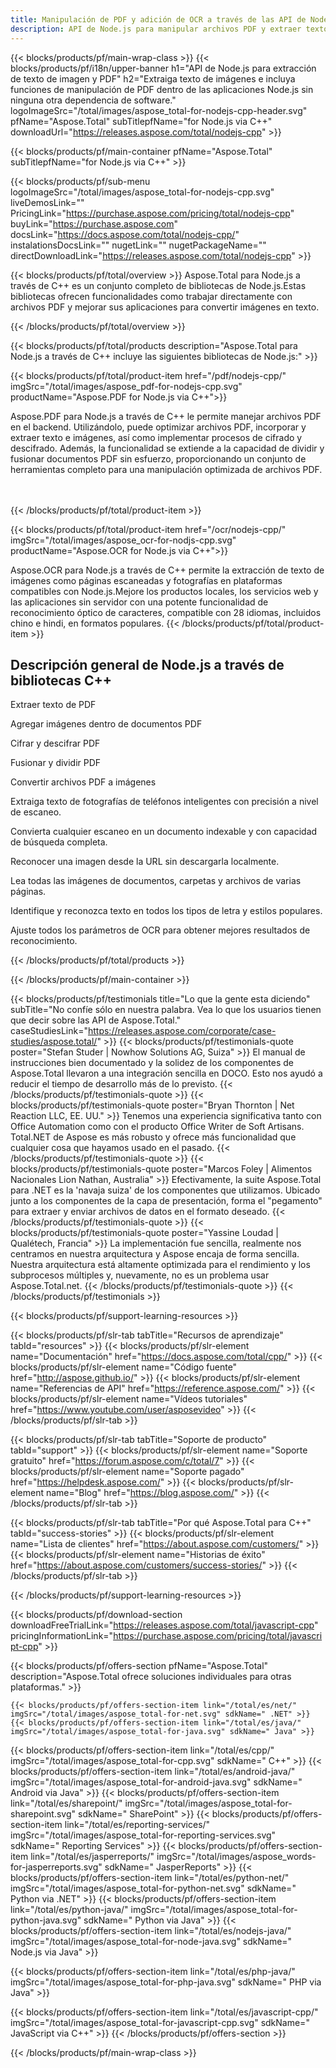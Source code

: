 ```yaml
---
title: Manipulación de PDF y adición de OCR a través de las API de Node.js
description: API de Node.js para manipular archivos PDF y extraer texto de imágenes a través de aplicaciones.
---
```


{{< blocks/products/pf/main-wrap-class >}}
{{< blocks/products/pf/i18n/upper-banner h1="API de Node.js para extracción de texto de imagen y PDF" h2="Extraiga texto de imágenes e incluya funciones de manipulación de PDF dentro de las aplicaciones Node.js sin ninguna otra dependencia de software." logoImageSrc="/total/images/aspose_total-for-nodejs-cpp-header.svg" pfName="Aspose.Total" subTitlepfName="for Node.js via C++" downloadUrl="https://releases.aspose.com/total/nodejs-cpp" >}}

{{< blocks/products/pf/main-container pfName="Aspose.Total" subTitlepfName="for Node.js via C++" >}}

{{< blocks/products/pf/sub-menu logoImageSrc="/total/images/aspose_total-for-nodejs-cpp.svg" liveDemosLink="" PricingLink="https://purchase.aspose.com/pricing/total/nodejs-cpp" buyLink="https://purchase.aspose.com" docsLink="https://docs.aspose.com/total/nodejs-cpp/" instalationsDocsLink="" nugetLink="" nugetPackageName="" directDownloadLink="https://releases.aspose.com/total/nodejs-cpp" >}}

{{< blocks/products/pf/total/overview >}}
Aspose.Total para Node.js a través de C++ es un conjunto completo de bibliotecas de Node.js.Estas bibliotecas ofrecen funcionalidades como trabajar directamente con archivos PDF y mejorar sus aplicaciones para convertir imágenes en texto.

{{< /blocks/products/pf/total/overview >}}

{{< blocks/products/pf/total/products description="Aspose.Total para Node.js a través de C++ incluye las siguientes bibliotecas de Node.js:" >}}


{{< blocks/products/pf/total/product-item href="/pdf/nodejs-cpp/" imgSrc="/total/images/aspose_pdf-for-nodejs-cpp.svg" productName="Aspose.PDF for Node.js via C++">}}

Aspose.PDF para Node.js a través de C++ le permite manejar archivos PDF en el backend. Utilizándolo, puede optimizar archivos PDF, incorporar y extraer texto e imágenes, así como implementar procesos de cifrado y descifrado. Además, la funcionalidad se extiende a la capacidad de dividir y fusionar documentos PDF sin esfuerzo, proporcionando un conjunto de herramientas completo para una manipulación optimizada de archivos PDF.

<br /><br />
{{< /blocks/products/pf/total/product-item >}}

{{< blocks/products/pf/total/product-item href="/ocr/nodejs-cpp/" imgSrc="/total/images/aspose_ocr-for-nodjs-cpp.svg" productName="Aspose.OCR for Node.js via C++">}}

Aspose.OCR para Node.js a través de C++ permite la extracción de texto de imágenes como páginas escaneadas y fotografías en plataformas compatibles con Node.js.Mejore los productos locales, los servicios web y las aplicaciones sin servidor con una potente funcionalidad de reconocimiento óptico de caracteres, compatible con 28 idiomas, incluidos chino e hindi, en formatos populares.
{{< /blocks/products/pf/total/product-item >}}


<!--<p></p>-->
<h2 class="pr-ft">
 <a class="anchor" id="features" name="features">
 </a>
 Descripción general de Node.js a través de bibliotecas C++
</h2>
   <p>
   </p>
<div class="col-lg-4">
 <em class="fa fa-file-excel-o ico-blue fa-2x col-lg-2">
 </em>
 <p class="col-lg-10">
  Extraer texto de PDF
 </p>
</div>
<div class="col-lg-4">
 <em class="fa fa-print ico-blue fa-2x col-lg-2">
 </em>
 <p class="col-lg-10">
  Agregar imágenes dentro de documentos PDF
 </p>
</div>
<div class="col-lg-4">
 <em class="fa fa-image ico-blue fa-2x col-lg-2">
 </em>
 <p class="col-lg-10">
  Cifrar y descifrar PDF
 </p>
</div>
<div class="col-lg-4">
 <em class="fa fa-file-text-o ico-blue fa-2x col-lg-2">
 </em>
 <p class="col-lg-10">
  Fusionar y dividir PDF
 </p>
</div>
<div class="col-lg-4">
 <em class="fa fa-file-image-o ico-blue fa-2x col-lg-2">
 </em>
 <p class="col-lg-10">
  Convertir archivos PDF a imágenes
 </p>
</div>
<div class="col-lg-4">
    <em class="fa fa-file-text-o ico-blue fa-2x col-lg-2">
    </em>
    <p class="col-lg-10">
     Extraiga texto de fotografías de teléfonos inteligentes con precisión a nivel de escaneo.
    </p>
   </div>
   <div class="col-lg-4">
    <em class="fa fa-image ico-blue fa-2x col-lg-2">
    </em>
    <p class="col-lg-10">
     Convierta cualquier escaneo en un documento indexable y con capacidad de búsqueda completa.
    </p>
   </div>
   <div class="col-lg-4">
    <em class="fa fa-globe ico-blue fa-2x col-lg-2">
    </em>
    <p class="col-lg-10">
     Reconocer una imagen desde la URL sin descargarla localmente.
    </p>
   </div>
   <div class="col-lg-4">
    <em class="fa fa-language ico-blue fa-2x col-lg-2">
    </em>
    <p class="col-lg-10">
     Lea todas las imágenes de documentos, carpetas y archivos de varias páginas.
    </p>
   </div>
   <div class="col-lg-4">
    <em class="fa fa-font ico-blue fa-2x col-lg-2">
    </em>
    <p class="col-lg-10">
     Identifique y reconozca texto en todos los tipos de letra y estilos populares.
    </p>
   </div>
   <div class="col-lg-4">
    <em class="fa fa-adjust ico-blue fa-2x col-lg-2">
    </em>
    <p class="col-lg-10">
     Ajuste todos los parámetros de OCR para obtener mejores resultados de reconocimiento.
    </p>
   </div>
  
   
<!--Feature-section Start-->
<!--Feature-section End-->

{{< /blocks/products/pf/total/products >}}

{{< /blocks/products/pf/main-container >}}

{{< blocks/products/pf/testimonials title="Lo que la gente esta diciendo" subTitle="No confíe sólo en nuestra palabra. Vea lo que los usuarios tienen que decir sobre las API de Aspose.Total." caseStudiesLink="https://releases.aspose.com/corporate/case-studies/aspose.total/" >}}
{{< blocks/products/pf/testimonials-quote poster="Stefan Studer | Nowhow Solutions AG, Suiza" >}}
El manual de instrucciones bien documentado y la solidez de los componentes de Aspose.Total llevaron a una integración sencilla en DOCO. Esto nos ayudó a reducir el tiempo de desarrollo más de lo previsto.
{{< /blocks/products/pf/testimonials-quote >}}
{{< blocks/products/pf/testimonials-quote poster="Bryan Thornton | Net Reaction LLC, EE. UU." >}}
Tenemos una experiencia significativa tanto con Office Automation como con el producto Office Writer de Soft Artisans. Total.NET de Aspose es más robusto y ofrece más funcionalidad que cualquier cosa que hayamos usado en el pasado.
{{< /blocks/products/pf/testimonials-quote >}}
{{< blocks/products/pf/testimonials-quote poster="Marcos Foley | Alimentos Nacionales Lion Nathan, Australia" >}}
Efectivamente, la suite Aspose.Total para .NET es la 'navaja suiza' de los componentes que utilizamos. Ubicado junto a los componentes de la capa de presentación, forma el "pegamento" para extraer y enviar archivos de datos en el formato deseado.
{{< /blocks/products/pf/testimonials-quote >}}
{{< blocks/products/pf/testimonials-quote poster="Yassine Loudad | Qualétech, Francia" >}}
La implementación fue sencilla, realmente nos centramos en nuestra arquitectura y Aspose encaja de forma sencilla. Nuestra arquitectura está altamente optimizada para el rendimiento y los subprocesos múltiples y, nuevamente, no es un problema usar Aspose.Total.net.
{{< /blocks/products/pf/testimonials-quote >}}
{{< /blocks/products/pf/testimonials >}}

{{< blocks/products/pf/support-learning-resources >}}

{{< blocks/products/pf/slr-tab tabTitle="Recursos de aprendizaje" tabId="resources" >}}
{{< blocks/products/pf/slr-element name="Documentación" href="https://docs.aspose.com/total/cpp/" >}} 
{{< blocks/products/pf/slr-element name="Código fuente" href="http://aspose.github.io/" >}} 
{{< blocks/products/pf/slr-element name="Referencias de API" href="https://reference.aspose.com/" >}} 
{{< blocks/products/pf/slr-element name="Vídeos tutoriales" href="https://www.youtube.com/user/asposevideo" >}} 
{{< /blocks/products/pf/slr-tab >}}

{{< blocks/products/pf/slr-tab tabTitle="Soporte de producto" tabId="support" >}}
{{< blocks/products/pf/slr-element name="Soporte gratuito" href="https://forum.aspose.com/c/total/7" >}} 
{{< blocks/products/pf/slr-element name="Soporte pagado" href="https://helpdesk.aspose.com/" >}} 
{{< blocks/products/pf/slr-element name="Blog" href="https://blog.aspose.com/" >}} 
{{< /blocks/products/pf/slr-tab >}}

{{< blocks/products/pf/slr-tab tabTitle="Por qué Aspose.Total para C++" tabId="success-stories" >}}
{{< blocks/products/pf/slr-element name="Lista de clientes" href="https://about.aspose.com/customers/" >}} 
{{< blocks/products/pf/slr-element name="Historias de éxito" href="https://about.aspose.com/customers/success-stories/" >}} 
{{< /blocks/products/pf/slr-tab >}}

{{< /blocks/products/pf/support-learning-resources >}}

{{< blocks/products/pf/download-section downloadFreeTrialLink="https://releases.aspose.com/total/javascript-cpp" pricingInformationLink="https://purchase.aspose.com/pricing/total/javascript-cpp" >}}

{{< blocks/products/pf/offers-section pfName="Aspose.Total" description="Aspose.Total ofrece soluciones individuales para otras plataformas." >}}

    {{< blocks/products/pf/offers-section-item link="/total/es/net/" imgSrc="/total/images/aspose_total-for-net.svg" sdkName=" .NET" >}}
    {{< blocks/products/pf/offers-section-item link="/total/es/java/" imgSrc="/total/images/aspose_total-for-java.svg" sdkName=" Java" >}}
   {{< blocks/products/pf/offers-section-item link="/total/es/cpp/" imgSrc="/total/images/aspose_total-for-cpp.svg" sdkName=" C++" >}}
    {{< blocks/products/pf/offers-section-item link="/total/es/android-java/" imgSrc="/total/images/aspose_total-for-android-java.svg" sdkName=" Android via Java" >}}
    {{< blocks/products/pf/offers-section-item link="/total/es/sharepoint/" imgSrc="/total/images/aspose_total-for-sharepoint.svg" sdkName=" SharePoint" >}}
    {{< blocks/products/pf/offers-section-item link="/total/es/reporting-services/" imgSrc="/total/images/aspose_total-for-reporting-services.svg" sdkName=" Reporting Services" >}}
    {{< blocks/products/pf/offers-section-item link="/total/es/jasperreports/" imgSrc="/total/images/aspose_words-for-jasperreports.svg" sdkName=" JasperReports" >}}
    {{< blocks/products/pf/offers-section-item link="/total/es/python-net/" imgSrc="/total/images/aspose_total-for-python-net.svg" sdkName=" Python via .NET" >}}
    {{< blocks/products/pf/offers-section-item link="/total/es/python-java/" imgSrc="/total/images/aspose_total-for-python-java.svg" sdkName=" Python via Java" >}}
    {{< blocks/products/pf/offers-section-item link="/total/es/nodejs-java/" 
imgSrc="/total/images/aspose_total-for-node-java.svg" sdkName=" Node.js via Java" >}}

 {{< blocks/products/pf/offers-section-item link="/total/es/php-java/" imgSrc="/total/images/aspose_total-for-php-java.svg" sdkName=" PHP via Java" >}}

 {{< blocks/products/pf/offers-section-item link="/total/es/javascript-cpp/" imgSrc="/total/images/aspose_total-for-javascript-cpp.svg" sdkName=" JavaScript via C++" >}}
{{< /blocks/products/pf/offers-section >}}

{{< /blocks/products/pf/main-wrap-class >}}
